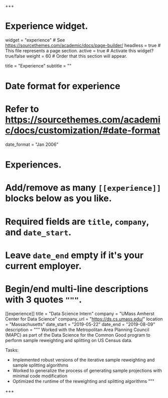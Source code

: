 +++
# Experience widget.
widget = "experience"  # See https://sourcethemes.com/academic/docs/page-builder/
headless = true  # This file represents a page section.
active = true  # Activate this widget? true/false
weight = 60  # Order that this section will appear.

title = "Experience"
subtitle = ""

# Date format for experience
#   Refer to https://sourcethemes.com/academic/docs/customization/#date-format
date_format = "Jan 2006"

# Experiences.
#   Add/remove as many `[[experience]]` blocks below as you like.
#   Required fields are `title`, `company`, and `date_start`.
#   Leave `date_end` empty if it's your current employer.
#   Begin/end multi-line descriptions with 3 quotes `"""`.
[[experience]]
  title = "Data Science Intern"
  company = "UMass Amherst Center for Data Science"
  company_url = "https://ds.cs.umass.edu/"
  location = "Massachusetts"
  date_start = "2019-05-22"
  date_end = "2019-08-09"
  description = """
  Worked with the Metropolitan Area Planning Council (MAPC) as part of the Data Science for the Common Good program to perform sample reweighting and splitting on US Census data.
  
  Tasks:

  * Implemented robust versions of the iterative sample reweighting and sample splitting algorithms
  * Worked to generalize the process of generating sample projections with minimal code modification
  * Optimized the runtime of the reweighting and splitting algorithms
  """

+++
